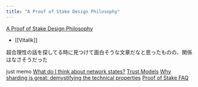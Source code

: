 ```yaml
---
title: "A Proof of Stake Design Philosophy"
---
```


[A Proof of Stake Design Philosophy](https://vitalik.ca/general/2016/12/29/pos_design.html)
- [[Vitalik]]

超合理性の話を探してる時に見つけて面白そうな文章だなと思ったものの、関係はなさそうだった

just memo
[What do I think about network states?](https://vitalik.ca/general/2022/07/13/networkstates.html)
[Trust Models](https://vitalik.ca/general/2020/08/20/trust.html)
[Why sharding is great: demystifying the technical properties](https://vitalik.ca/general/2021/04/07/sharding.html)
[Proof of Stake FAQ](https://vitalik.ca/general/2017/12/31/pos_faq.html)
